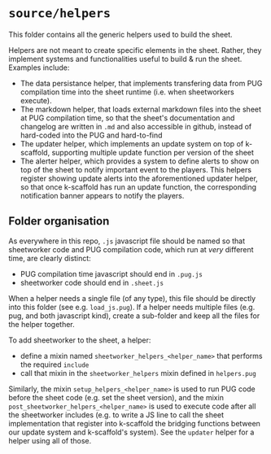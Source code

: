 # `source/helpers`

This folder contains all the generic helpers used to build the sheet.

Helpers are not meant to create specific elements in the sheet. Rather, they implement
systems and functionalities useful to build & run the sheet. Examples include:

- The data persistance helper, that implements transfering data from PUG compilation time into
  the sheet runtime (i.e. when sheetworkers execute).
- The markdown helper, that loads external markdown files into the sheet at PUG compilation time,
  so that the sheet's documentation and changelog are written in `.md` and also accessible in
  github, instead of hard-coded into the PUG and hard-to-find
- The updater helper, which implements an update system on top of k-scaffold, supporting multiple
  update function per version of the sheet
- The alerter helper, which provides a system to define alerts to show on top of the sheet to notify
  important event to the players. This helpers register showing update alerts into the aforementioned
  updater helper, so that once k-scaffold has run an update function, the corresponding notification
  banner appears to notify the players.

## Folder organisation

As everywhere in this repo, `.js` javascript file should be named so that sheetworker code and PUG compilation
code, which run at _very_ different time, are clearly distinct:

- PUG compilation time javascript should end in `.pug.js`
- sheetworker code should end in `.sheet.js`

When a helper needs a single file (of any type), this file should be directly into this folder (see e.g. `load_js.pug`).
If a helper needs multiple files (e.g. pug, and both javascript kind), create a sub-folder and keep all the files for the
helper together.

To add sheetworker to the sheet, a helper:

- define a mixin named `sheetworker_helpers_<helper_name>` that performs the required `include`
- call that mixin in the `sheetworker_helpers` mixin defined in `helpers.pug`

Similarly, the mixin `setup_helpers_<helper_name>` is used to run PUG code before the sheet code (e.g. set the
sheet version), and the mixin `post_sheetworker_helpers_<helper_name>` is used to execute code after all the
sheetworker includes (e.g. to write a JS line to call the sheet implementation that register into k-scaffold the
bridging functions between our update system and k-scaffold's system).
See the `updater` helper for a helper using all of those.
